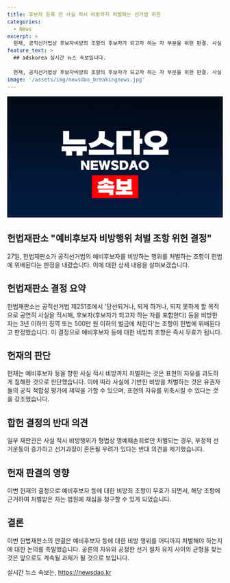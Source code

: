 ```yaml
---
title: 후보자 등록 전 사실 적시 비방까지 처벌하는 선거법 위헌
categories:
  - News
excerpt: >
  헌재, 공직선거법상 후보자비방죄 조항의 후보자가 되고자 하는 자 부분을 위헌 판결. 사실 기반 된 비방 처벌로 표현의 자유 침해 판단. 헌재는 진실한 사실로서 공공의 이익에 관한 때에는 처벌하지 않는다는 조항만으로 충분하지 않다고 판단. 이에 따라 예비후보자 등에 대한 비방죄 조항은 즉시 무효가 되며, 해당 조항에 근거해 처벌받은 자는 법원에 재심을 청구 가능해졌다.
feature_text: >
  ## adskorea 실시간 뉴스 속보입니다.

  헌재, 공직선거법상 후보자비방죄 조항의 후보자가 되고자 하는 자 부분을 위헌 판결. 사실 기반 된 비방 처벌로 표현의 자유 침해 판단. 헌재는 진실한 사실로서 공공의 이익에 관한 때에는 처벌하지 않는다는 조항만으로 충분하지 않다고 판단. 이에 따라 예비후보자 등에 대한 비방죄 조항은 즉시 무효가 되며, 해당 조항에 근거해 처벌받은 자는 법원에 재심을 청구 가능해졌다.
image: '/assets/img/newsdao_breakingnews.jpg'
---
```


<p><img src="/assets/img/newsdao_breakingnews.jpg" alt="adskorea 속보" /></p>

<h2 data-ke-size="size26">헌법재판소 "예비후보자 비방행위 처벌 조항 위헌 결정"</h2>

<p data-ke-size="size16">27일, 헌법재판소가 공직선거법의 예비후보자를 비방하는 행위를 처벌하는 조항이 헌법에 위배된다는 판정을 내렸습니다. 이에 대한 상세 내용을 살펴보겠습니다. </p>

<h2 data-ke-size="size24">헌법재판소 결정 요약</h2>

<p data-ke-size="size16">헌법재판소는 공직선거법 제251조에서 '당선되거나, 되게 하거나, 되지 못하게 할 목적으로 공연히 사실을 적시해, 후보자(후보자가 되고자 하는 자를 포함한다) 등을 비방한 자는 3년 이하의 징역 또는 500만 원 이하의 벌금에 처한다'는 조항이 헌법에 위배된다고 판정했습니다. 이 결정으로 예비후보자 등에 대한 비방죄 조항은 즉시 무효가 됩니다.</p>

<h2 data-ke-size="size24">헌재의 판단</h2>

<p data-ke-size="size16">헌재는 예비후보자 등을 향한 사실 적시 비방까지 처벌하는 것은 표현의 자유를 과도하게 침해한 것으로 판단했습니다. 이에 따라 사실에 기반한 비방을 처벌하는 것은 유권자들의 공직 적합성 평가에 제약을 가할 수 있으며, 표현의 자유를 위축시킬 수 있다는 것을 강조했습니다.</p>

<h2 data-ke-size="size24">합헌 결정의 반대 의견</h2>

<p data-ke-size="size16">일부 재판관은 사실 적시 비방행위가 형법상 명예훼손죄로만 처벌되는 경우, 부정적 선거운동이 증가하고 선거과정이 혼돈될 우려가 있다는 반대 의견을 제기했습니다.</p>

<h2 data-ke-size="size24">헌재 판결의 영향</h2>

<p data-ke-size="size16">이번 헌재의 결정으로 예비후보자 등에 대한 비방죄 조항이 무효가 되면서, 해당 조항에 근거하여 처벌받은 자는 법원에 재심을 청구할 수 있게 되었습니다.</p>

<h2 data-ke-size="size24">결론</h2>

<p data-ke-size="size16">이번 헌법재판소의 판결은 예비후보자 등에 대한 비방 행위를 어디까지 처벌해야 하는지에 대한 논의를 촉발했습니다. 공론의 자유와 공정한 선거 절차 유지 사이의 균형을 찾는 것은 앞으로도 계속될 과제가 될 것으로 보입니다.</p>
실시간 뉴스 속보는, <a href="https://newsdao.kr" rel="dofollow">https://newsdao.kr</a>


